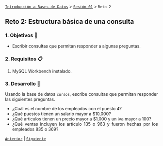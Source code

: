 [`Introducción a Bases de Datos`](../../Readme.md) > [`Sesión 01`](../Readme.md) > `Reto 2`
	
## Reto 2: Estructura básica de una consulta

<div style="text-align: justify;">

### 1. Objetivos :dart:

- Escribir consultas que permitan responder a algunas preguntas.

### 2. Requisitos :clipboard:

1. MySQL Workbench instalado.

### 3. Desarrollo :rocket:

Usando la base de datos `cursos`, escribe consultas que permitan responder las siguientes preguntas.

- ¿Cuál es el nombre de los empleados con el puesto 4?
- ¿Qué puestos tienen un salario mayor a $10,000?
- ¿Qué articulos tienen un precio mayor a $1,000 y un iva mayor a 100?
- ¿Qué ventas incluyen los artículo 135 o 963 y fueron hechas por los empleados 835 o 369?

[`Anterior`](../Ejemplo-03/Readme.md) | [`Siguiente`](../Readme.md#ordenamientos-y-límites)

</div>
